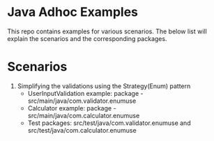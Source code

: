 # Java Adhoc Examples
This repo contains examples for various scenarios. The below list will explain the scenarios and the corresponding packages.

# Scenarios
1. Simplifying the validations using the Strategy(Enum) pattern
   - UserInputValidation example: package - src/main/java/com.validator.enumuse
   - Calculator example: package - src/main/java/com.calculator.enumuse
   - Test packages: src/test/java/com.validator.enumuse and src/test/java/com.calculator.enumuse
